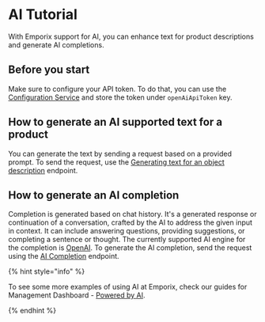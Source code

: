 # AI Tutorial

 With Emporix support for AI, you can enhance text for product descriptions and generate AI completions.

 ## Before you start

 Make sure to configure your API token. To do that, you can use the [Configuration Service](https://developer.emporix.io/docs/openapi/configuration/) and store the token under `openAiApiToken` key.

 ## How to generate an AI supported text for a product

You can generate the text by sending a request based on a provided prompt. To send the request, use the [ Generating text for an object description](/openapi/ai/#operation/POST-ai-generate-description) endpoint.

<OpenApiTryIt
  definitionId="ai"
  operationId="POST-ai-generate-description"
  defaultExample="Text generation request"
/>

## How to generate an AI completion

Completion is generated based on chat history. It's a generated response or continuation of a conversation, crafted by the AI to address the given input in context. 
It can include answering questions, providing suggestions, or completing a sentence or thought. 
The currently supported AI engine for the completion is [OpenAI](https://platform.openai.com/). 
To generate the AI completion, send the request using the [ AI Completion](/openapi/ai/#operation/POST-ai-completion) endpoint.

<OpenApiTryIt
  definitionId="ai"
  operationId="POST-ai-completions"
  defaultExample="Completion request"
/>

{% hint style="info" %}

To see some more examples of using AI at Emporix, check our guides for Management Dashboard - [Powered by AI](https://developer.emporix.io/user-guides/extensibility-and-integrations/ai/ai-intro).

{% endhint %}